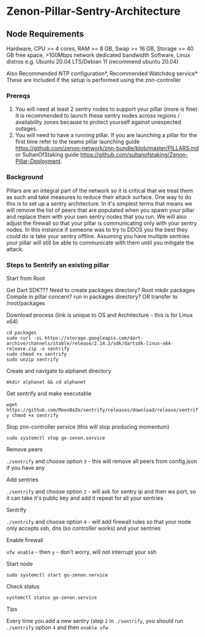 # Zenon-Pillar-Sentry-Architecture

## Node Requirements
Hardware, CPU >= 4 cores, RAM >= 8 GB, Swap >= 16 GB, Storage >= 40 GB free space, >100Mbps network dedicated bandwidth Software, Linux distros e.g. Ubuntu 20.04 LTS/Debian 11 (recommend ubuntu 20.04)

Also Recommended NTP configuration*, Recommended Watchdog service* These are Included if the setup is performed using the znn-controller

### Prereqs
1. You will need at least 2 sentry nodes to support your pillar (more is fine). It is recommended to launch these sentry nodes across regions / availability zones because to protect yourself against unexpected outages.
2. You will need to have a running pillar. If you are launching a pillar for the first time refer to the teams pillar launching guide https://github.com/zenon-network/znn-bundle/blob/master/PILLARS.md or SultanOfStaking guide https://github.com/sultanofstaking/Zenon-Pillar-Deployment.

### Background
Pillars are an integral part of the network so it is critical that we treat them as such and take measures to reduce their attack surface. One way to do this is to set up a sentry architecture. In it's simplest terms that means we will remove the list of peers that are populated when you spawn your pillar and replace them with your own sentry nodes that you run. We will also adjust the firewall so that your pillar is communicating only with your sentry nodes. In this instance if someone was to try to DDOS you the best they could do is take your sentry offline. Assuming you have multiple sentries your pillar will still be able to communicate with them until you mitigate the attack. 

### Steps to Sentrify an existing pillar
Start from Root

Get Dart SDK???
Need to create packages directory? Root mkdir packages
Compile in pillar concern? run in packages directory? OR transfer to /root/packages


Download process (link is unique to OS and Architecture - this is for Linux x64)

```
cd packages
sudo curl -sL https://storage.googleapis.com/dart-archive/channels/stable/release/2.14.2/sdk/dartsdk-linux-x64-release.zip -o sentrify
sudo chmod +x sentrify
sudo unzip sentrify
```


Create and navigate to alphanet directory

`mkdir alphanet && cd alphanet`

Get sentrify and make executable

`wget https://github.com/MoonBaZe/sentrify/releases/download/release/sentrify
chmod +x sentrify`

Stop znn-controller service (this will stop producing momentum)

`sudo systemctl stop go-zenon.service`
 
Remove peers

`./sentrify` and choose option `3` - this will remove all peers from config.json if you have any

Add sentries

`./sentrify` and choose option `2` - will ask for sentry ip and then ws port, so it can take it's public key and add it repeat for all your sentries

Sentrify

`./sentrify` and choose option `4` - will add firewall rules so that your node only accepts ssh, dns (so controller works) and your sentries

Enable firewall

`ufw enable` - then `y` - don't worry, will not interrupt your ssh

Start node

`sudo systemctl start go-zenon.service`

Check status

`systemctl status go-zenon.service`

Tips

Every time you add a new sentry (step `2` in `./sentrify`, you should run `./sentrify` option `4` and then `enable ufw`

